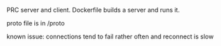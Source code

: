 PRC server and client. Dockerfile builds a server and runs it.

proto file is in /proto

known issue: connections tend to fail rather often and reconnect is slow
